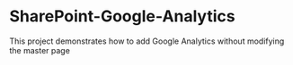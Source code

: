 # SharePoint-Google-Analytics
This project demonstrates how to add Google Analytics without modifying the master page
